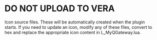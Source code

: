 # DO NOT UPLOAD TO VERA

Icon source files.  These will be automatically created when the plugin starts.  If you need to update an icon, modify any of these files, convert to hex and replace the appropriate icon content in L_MyQGateway.lua.